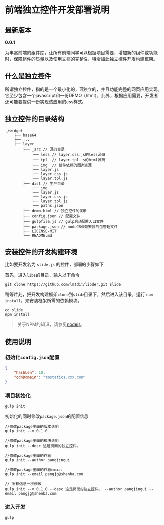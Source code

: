 # 前端独立控件开发部署说明

## 最新版本
**0.0.1**

为丰富前端的组件库，让所有前端同学可以根据项目需要，增加新的组件或功能时，保障组件的质量以及使用文档的完整性，特增加此独立控件开发构建框架。

## 什么是独立控件
所谓独立控件，指的是一个最小化的，可独立的，并且功能完整的网页应用实现。它至少包含一个javascript和一份DEMO（html），此外，根据应用需要，开发者还可能要提供一份实现该应用的css样式。

## 独立控件的目录结构
```javascritp
./widget
    ├── base64
    ├── ...
    ├── layer
        ├── _src // 源码目录
            ├── less // layer.css.js的less源码
            ├── tpl  // layer.tpl.js的html源码
            ├── img  // 控件依赖的图片资源
            ├── layer.js
            ├── layer.css.js
            └── layer.tpl.js
        ├── dist // 生产目录
            ├── img
            ├── layer.js
            ├── layer.css.js
            ├── layer.tpl.js
            └── paths.json
        ├── demo.html // 独立控件的演示
        ├── config.json // 配置文件
        ├── gulpfile.js // gulp启动配置入口文件
        ├── package.json // nodeJS依赖安装的包管理文件
        ├── LICENSE-MIT
        └── README.md
```



## 安装控件的开发构建环境

比如要开发名为 `slide.js` 的控件，部署的步骤如下

首先，进入`libs`的目录，输入以下命令
```shell
git clone https://github.com/lmtdit/libder.git slide
```

稍等片刻，把开发构建框架`clone`到`slide`目录下，然后进入该目录，运行 `npm install`，来安装框架所需的依赖模块。
```shell
cd slide
npm install
```

> 关于NPM的知识，请参见[nodejs](http://nodejs.org/);

## 使用说明

### 初始化`config.json`配置
```json
{
    "hashLen": 10,
    "cdnDomain": "tmstatics.xxx.com"
}
```

### 项目初始化
```shell
gulp init
```

初始化的同时修改`package.json`的配置信息
```
//修改package里面的版本说明
gulp init --v 0.1.0

//修改package里面的模块说明
gulp init --desc 这是页面的独立控件。

//修改package里面的作者
gulp init --author pangjingui

//修改package里面的作者email
gulp init --email pangjg@shenba.com

// 所有信息一次修改
gulp init --v 0.1.0 --desc 这是页面的独立控件。 --author pangjingui --email pangjg@shenba.com
```

### 进入开发
```
gulp
```